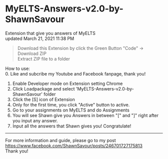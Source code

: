 # MyELTS-Answers-v2.0-by-ShawnSavour
Extension that give you answers of MyELTS  
updated March 21, 2021 11:38 PM

>Download this Extension by click the Green Button "Code" -> Download ZIP  
>Extract ZIP file to a folder

How to use:  
0. Like and subcribe my Youtube and Facebook fanpage, thank you!
1. Enable Developer mode on Extension setting Chrome 
2. Click Loadpackage and select 'MyELTS-Answers-v2.0-by-ShawnSavour' folder
3. Click the [S] icon of Extension 
4. Only for the first time, you click "Active" button to active.
5. Go to your assignments on MyELTS and do Assignments
6. You will see Shawn give you Answers in between "[" and "]" right after you input any answer.
7. Input all the answers that Shawn gives you! Congratulate!
---
For more information and guide, please go to my post https://www.facebook.com/ShawnSavour/posts/246701727175813  
Thank you!
